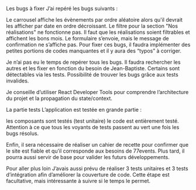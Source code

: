 Les bugs à fixer
J’ai repéré les bugs suivants :

Le carrousel affiche les évènements par ordre aléatoire alors qu'il devrait les afficher par date en ordre décroissant.
Le filtre pour la section "Nos réalisations" ne fonctionne pas. Il faut que les réalisations soient filtrables et affichent les bons mois.
Le formulaire s’envoie, mais le message de confirmation ne s’affiche pas.
Pour fixer ces bugs, il faudra implémenter des petites portions de codes manquantes et il y aura des “typos” à corriger.

Je n’ai pas eu le temps de repérer tous les bugs. Il faudra rechercher les autres et les fixer en fonction du besoin de Jean-Baptiste. Certains sont détectables via les tests. Possibilité de trouver les bugs grâce aux tests invalides.

Je conseille d’utiliser React Developer Tools pour comprendre l’architecture du projet et la propagation du state/context.

La partie tests
L’application est testée en grande partie :

les composants sont testés (test unitaire)
le code est entièrement testé.
Attention à ce que tous les voyants de tests passent au vert une fois les bugs résolus.

Enfin, il sera nécessaire de réaliser un cahier de recette pour confirmer que le site est fiable et qu’il corresponde aux besoins de 77events. Plus tard, il pourra aussi servir de base pour valider les futurs développements.

Pour aller plus loin
J’avais aussi prévu de réaliser 3 tests unitaires et 3 tests d’intégration afin d’améliorer la couverture de code. Cette étape est facultative, mais intéressante à suivre si le temps le permet.

